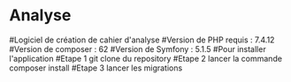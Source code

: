# Analyse
#Logiciel de création de cahier d'analyse
#Version de PHP requis : 7.4.12
#Version de composer : 62
#Version de Symfony : 5.1.5
#Pour installer l'application 
#Etape 1 git clone du repository
#Etape 2 lancer la commande composer install
#Etape 3 lancer les migrations
